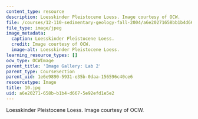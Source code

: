 ```yaml
---
content_type: resource
description: Loesskinder Pleistocene Loess. Image courtesy of OCW.
file: /courses/12-110-sedimentary-geology-fall-2004/a6e20271658bb1b4d6675e92efd1e5e2_10.jpg
file_type: image/jpeg
image_metadata:
  caption: Loesskinder Pleistocene Loess.
  credit: Image courtesy of OCW.
  image-alt: Loesskinder Pleistocene Loess.
learning_resource_types: []
ocw_type: OCWImage
parent_title: 'Image Gallery: Lab 2'
parent_type: CourseSection
parent_uid: 1e6e9890-5931-e35b-0daa-156596c40ce6
resourcetype: Image
title: 10.jpg
uid: a6e20271-658b-b1b4-d667-5e92efd1e5e2
---
```

Loesskinder Pleistocene Loess. Image courtesy of OCW.

